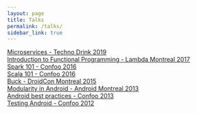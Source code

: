 ```yaml
---
layout: page
title: Talks
permalink: /talks/
sidebar_link: true
---
```


[Microservices - Techno Drink 2019](20191120_microservices/index.html)<br/>
[Introduction to Functional Programming - Lambda Montreal 2017](http://francistoth.github.io/talks/old_format/intro_to_fp.html)<br/>
[Spark 101 - Confoo 2016](http://francistoth.github.io/talks/old_format/spark_101.html)<br/>
[Scala 101 - Confoo 2016](http://francistoth.github.io/talks/old_format/scala_101.html)<br/>
[Buck - DroidCon Montreal 2015](http://slides.com/tothfrancis/introduction-to-buck/fullscreen#/)<br/>
[Modularity in Android - Android Montreal 2013](https://prezi.com/jfruyhemc9uh/android-montreal-best-practices-modularity/)<br/>
[Android best practices - Confoo 2013](https://prezi.com/f2vue-ba2ybp/confoo-2013-android-best-practices/)<br/>
[Testing Android - Confoo 2012](https://prezi.com/-m4rprzvgs1p/confoo-2012-testing-android-apps/)